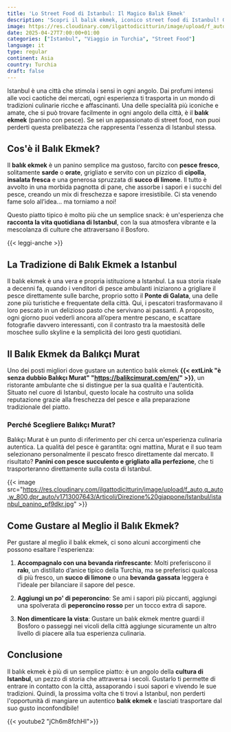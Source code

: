 ```yaml
---
title: 'Lo Street Food di Istanbul: Il Magico Balık Ekmek'
description: 'Scopri il balık ekmek, iconico street food di Istanbul! Gusta il panino con pesce fresco grigliato, cipolla, insalata e limone nei bazar o sul Bosforo. Esplora la tradizione culinaria turca con sapori autentici e low-cost!'
image: https://res.cloudinary.com/ilgattodicitturin/image/upload/f_auto,q_auto,w_800,dpr_auto/v1713007643/Articoli/turchia/balik-ekmek-in-preparazione_dp7k53.jpg
date: 2025-04-27T7:00:00+01:00
categories: ["Istanbul", "Viaggio in Turchia", "Street Food"]
language: it
type: regular   
continent: Asia
country: Turchia
draft: false
---
```

Istanbul è una città che stimola i sensi in ogni angolo. Dai profumi intensi alle voci caotiche dei mercati, ogni esperienza ti trasporta in un mondo di tradizioni culinarie ricche e affascinanti. Una delle specialità più iconiche e amate, che si può trovare facilmente in ogni angolo della città, è il **balık ekmek** (panino con pesce). Se sei un appassionato di street food, non puoi perderti questa prelibatezza che rappresenta l'essenza di Istanbul stessa.

## Cos'è il Balık Ekmek?
Il **balık ekmek** è un panino semplice ma gustoso, farcito con **pesce fresco**, solitamente **sarde** o **orate**, grigliato e servito con un pizzico di **cipolla**, **insalata fresca** e una generosa spruzzata di **succo di limone**. Il tutto è avvolto in una morbida pagnotta di pane, che assorbe i sapori e i succhi del pesce, creando un mix di freschezza e sapore irresistibile. 
Ci sta venendo fame solo all’idea... ma torniamo a noi!

Questo piatto tipico è molto più che un semplice snack: è un'esperienza che **racconta la vita quotidiana di Istanbul**, con la sua atmosfera vibrante e la mescolanza di culture che attraversano il Bosforo.

{{< leggi-anche >}}

## La Tradizione di Balık Ekmek a Istanbul
Il balık ekmek è una vera e propria istituzione a Istanbul. La sua storia risale a decenni fa, quando i venditori di pesce ambulanti iniziarono a grigliare il pesce direttamente sulle barche, proprio sotto il **Ponte di Galata**, una delle zone più turistiche e frequentate della città. Qui, i pescatori trasformavano il loro pescato in un delizioso pasto che servivano ai passanti. A proposito, ogni giorno puoi vederli ancora all’opera mentre pescano, e scattare fotografie davvero interessanti, con il contrasto tra la maestosità delle moschee sullo skyline e la semplicità dei loro gesti quotidiani. 

## Il Balık Ekmek da Balıkçı Murat
Uno dei posti migliori dove gustare un autentico balık ekmek **{{< extLink "è senza dubbio Balıkçı Murat" "https://balikcimurat.com/en/" >}}**, un ristorante ambulante che si distingue per la sua qualità e l'autenticità. Situato nel cuore di Istanbul, questo locale ha costruito una solida reputazione grazie alla freschezza del pesce e alla preparazione tradizionale del piatto.

### Perché Scegliere Balıkçı Murat?
Balıkçı Murat è un punto di riferimento per chi cerca un'esperienza culinaria autentica. La qualità del pesce è garantita: ogni mattina, Murat e il suo team selezionano personalmente il pescato fresco direttamente dal mercato. Il risultato? **Panini con pesce succulento e grigliato alla perfezione**, che ti trasporteranno direttamente sulla costa di Istanbul.

{{< image src="https://res.cloudinary.com/ilgattodicitturin/image/upload/f_auto,q_auto,w_800,dpr_auto/v1713007643/Articoli/Direzione%20giappone/Istanbul/istanbul_panino_pf9dkr.jpg" >}}

## Come Gustare al Meglio il Balık Ekmek?
Per gustare al meglio il balık ekmek, ci sono alcuni accorgimenti che possono esaltare l'esperienza:

1. **Accompagnalo con una bevanda rinfrescante**: Molti preferiscono il **rakı**, un distillato d’anice tipico della Turchia, ma se preferisci qualcosa di più fresco, un **succo di limone** o una **bevanda gassata** leggera è l'ideale per bilanciare il sapore del pesce.

2. **Aggiungi un po' di peperoncino**: Se ami i sapori più piccanti, aggiungi una spolverata di **peperoncino rosso** per un tocco extra di sapore.

3. **Non dimenticare la vista**: Gustare un balık ekmek mentre guardi il Bosforo o passeggi nei vicoli della città aggiunge sicuramente un altro livello di piacere alla tua esperienza culinaria.

## Conclusione
Il balık ekmek è più di un semplice piatto: è un angolo della **cultura di Istanbul**, un pezzo di storia che attraversa i secoli. Gustarlo ti permette di entrare in contatto con la città, assaporando i suoi sapori e vivendo le sue tradizioni. Quindi, la prossima volta che ti trovi a Istanbul, non perderti l'opportunità di mangiare un autentico **balık ekmek** e lasciati trasportare dal suo gusto inconfondibile!

{{< youtube2 "jCh6m8fchHI">}}